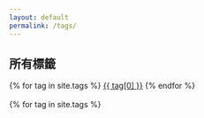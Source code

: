 ```yaml
---
layout: default
permalink: /tags/
---
```



<div class="container">
    <h2>所有標籤</h2>
</div>	
<div class=" container">
  <div>
    {% for tag in site.tags %}
    <a href="#{{ tag[0] | slugify }}" class="post-tag">{{ tag[0] }}</a>
    {% endfor %}
  </div>
  <br/>
  <div class="">
    {% for tag in site.tags %}	
	<div class="tag-item" id="tag-group-{{ tag[0] | slugify }}">
    <h3 id="{{ tag[0] | slugify }}">{{ tag[0] }}</h3>
	    
    {% for post in tag[1] %}
     {% include article-content.html %}
    {% endfor %}
    
    {% endfor %}
	</div>	
  </div>
</div>

<style>
.tag-item{
display:none;
}

</style>

<script>

    
       window.onhashchange = function () {              
	
		var array = document.getElementsByClassName("tag-item")

		for (let i=0; i<array.length; i++) {
		array[i].style.display ='none';
		}			 
			  
		var showEle =  document.getElementById('tag-group-' + decodeURIComponent(location.hash.replace('#','')))
		
		if(showEle)
		{
		showEle.style.display = "block";
		}
       }
         
    

</script>